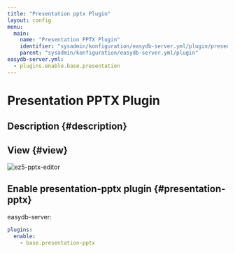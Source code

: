 ```yaml
---
title: "Presentation pptx Plugin"
layout: config
menu:
  main:
    name: "Presentation PPTX Plugin"
    identifier: "sysadmin/konfiguration/easydb-server.yml/plugin/presentation-pptx"
    parent: "sysadmin/konfiguration/easydb-server.yml/plugin"
easydb-server.yml:
  - plugins.enable.base.presentation
---
```

# Presentation PPTX Plugin

## Description {#description}

## View {#view}

![ez5-pptx-editor](https://github.com/programmfabrik/easydb-documentation/content/sysadmin/konfiguration/easydb-server.yml/plugin/ez5-pptx-editor.png)

## Enable presentation-pptx plugin {#presentation-pptx}

easydb-server:
```yaml
plugins:
  enable:
    - base.presentation-pptx
```